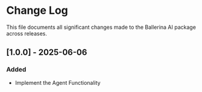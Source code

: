 # Change Log

This file documents all significant changes made to the Ballerina AI package across releases.

## [1.0.0] - 2025-06-06

### Added
- Implement the Agent Functionality
